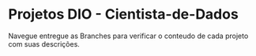 # Projetos DIO - Cientista-de-Dados 

Navegue entregue as Branches para verificar o conteudo de cada projeto com suas descrições.
